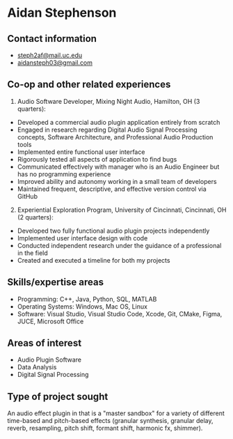 # Aidan Stephenson

## Contact information
- steph2af@mail.uc.edu
- aidansteph03@gmail.com

## Co-op and other related experiences
1. Audio Software Developer, Mixing Night Audio, Hamilton, OH (3 quarters):
- Developed a commercial audio plugin application entirely from scratch
- Engaged in research regarding Digital Audio Signal Processing concepts, Software Architecture, and Professional Audio Production tools
- Implemented entire functional user interface
- Rigorously tested all aspects of application to find bugs
- Communicated effectively with manager who is an Audio Engineer but has no programming experience
- Improved ability and autonomy working in a small team of developers
- Maintained frequent, descriptive, and effective version control via GitHub
2. Experiential Exploration Program, University of Cincinnati, Cincinnati, OH (2 quarters):
- Developed two fully functional audio plugin projects independently
- Implemented user interface design with code
- Conducted independent research under the guidance of a professional in the field
- Created and executed a timeline for both my projects

## Skills/expertise areas
- Programming: C++, Java, Python, SQL, MATLAB
- Operating Systems: Windows, Mac OS, Linux
- Software: Visual Studio, Visual Studio Code, Xcode, Git, CMake, Figma, JUCE, Microsoft Office

## Areas of interest
- Audio Plugin Software
- Data Analysis
- Digital Signal Processing

## Type of project sought
An audio effect plugin in that is a "master sandbox" for a variety of different time-based and pitch-based effects (granular synthesis, granular delay, reverb, resampling, pitch shift, formant shift, harmonic fx, shimmer).
